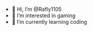 - 👋 Hi, I’m @Rafly1105
- 👀 I’m interested in gaming
- 🌱 I’m currently learning coding


<!---
Rafly1105/Rafly1105 is a ✨ special ✨ repository because its `README.md` (this file) appears on your GitHub profile.
You can click the Preview link to take a look at your changes.
--->
